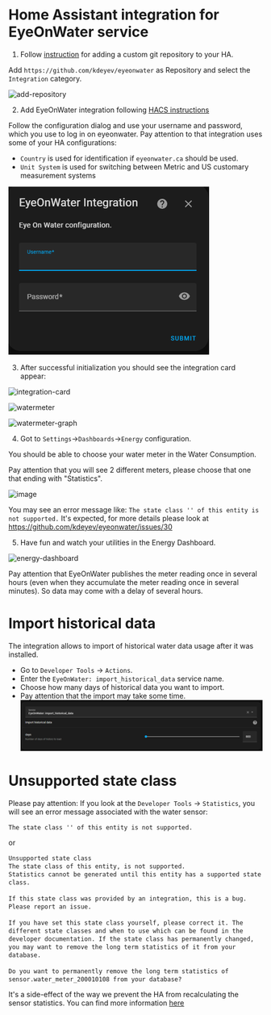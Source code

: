 # Home Assistant integration for EyeOnWater service

1. Follow [instruction](https://hacs.xyz/docs/faq/custom_repositories/) for adding a custom git repository to your HA.

Add `https://github.com/kdeyev/eyeonwater` as Repository and select the `Integration` category.

![add-repository](https://github.com/kdeyev/eyeonwater/blob/master/img/add-repository.png?raw=true)

2. Add EyeOnWater integration following [HACS instructions](https://github.com/hacs/integration)

Follow the configuration dialog and use your username and password, which you use to log in on eyeonwater.
Pay attention to that integration uses some of your HA configurations:
- `Country` is used for identification if `eyeonwater.ca` should be used.
- `Unit System` is used for switching between Metric and US customary measurement systems

![configuration](https://github.com/kdeyev/eyeonwater/blob/master/img/configuration.png?raw=true)

3. After successful initialization you should see the integration card appear:

![integration-card](https://github.com/kdeyev/eyeonwater/blob/master/img/integration-card.png?raw=true)

![watermeter](https://github.com/kdeyev/eyeonwater/blob/master/img/watermeter.png?raw=true)

![watermeter-graph](https://github.com/kdeyev/eyeonwater/blob/master/img/watermeter-graph.png?raw=true)

4. Got to `Settings`->`Dashboards`->`Energy` configuration.

You should be able to choose your water meter in the Water Consumption.

Pay attention that you will see 2 different meters, please choose that one that ending with "Statistics".

<img width="343" alt="image" src="https://github.com/user-attachments/assets/fb521562-22e9-407e-9796-13a422e36e6b" />

You may see an error message like: `The state class '' of this entity is not supported.` It's expected, for more details please look at https://github.com/kdeyev/eyeonwater/issues/30

5. Have fun and watch your utilities in the Energy Dashboard.

![energy-dashboard](https://github.com/kdeyev/eyeonwater/blob/master/img/energy-dashboard.png?raw=true)

Pay attention that EyeOnWater publishes the meter reading once in several hours (even when they accumulate the meter reading once in several minutes). So data may come with a delay of several hours.

# Import historical data
The integration allows to import of historical water data usage after it was installed.
- Go to `Developer Tools` -> `Actions`.
- Enter the `EyeOnWater: import_historical_data` service name.
- Choose how many days of historical data you want to import.
- Pay attention that the import may take some time.
![import-historical-data](https://github.com/kdeyev/eyeonwater/blob/master/img/import-historical-data.png?raw=true)


# Unsupported state class
Please pay attention: If you look at the `Developer Tools` -> `Statistics`, you will see an error message associated with the water sensor:
```
The state class '' of this entity is not supported.
```
or
```
Unsupported state class
The state class of this entity, is not supported.
Statistics cannot be generated until this entity has a supported state class.

If this state class was provided by an integration, this is a bug. Please report an issue.

If you have set this state class yourself, please correct it. The different state classes and when to use which can be found in the developer documentation. If the state class has permanently changed, you may want to remove the long term statistics of it from your database.

Do you want to permanently remove the long term statistics of sensor.water_meter_200010108 from your database?
```

It's a side-effect of the way we prevent the HA from recalculating the sensor statistics. You can find more information [here](https://github.com/kdeyev/eyeonwater/issues/30)
